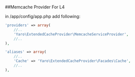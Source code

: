 ##Memcache Provider For L4

in /app/config/app.php add following:
```php
'providers' => array(
    //..
    'Yaro\ExtendedCacheProvider\MemcacheServiceProvider',
    //..
),

'aliases' => array(
    //..
    'Cache' => 'Yaro\ExtendedCacheProvider\Facades\Cache',
    //..
),
```
